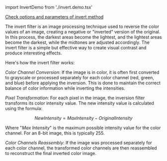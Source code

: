 import InvertDemo from './invert.demo.tsx'

[Check options and parameters of invert method](https://image-js.github.io/image-js/#imageinvert 'github.io link')

The invert filter is an image processing technique used to reverse the color values of an image, creating a negative or "inverted" version of the original. In this process, the darkest areas become the lightest, and the lightest areas become the darkest, while the midtones are adjusted accordingly. The invert filter is a simple but effective way to create visual contrast and produce interesting effects.

Here's how the invert filter works:

_Color Channel Conversion_: If the image is in color, it is often first converted to grayscale or processed separately for each color channel (red, green, and blue) before applying the inversion. This is done to maintain the correct balance of color information while inverting the intensities.

_Pixel Transformation_: For each pixel in the image, the inversion filter transforms its color intensity value. The new intensity value is calculated using the formula:

$$New Intensity = Max Intensity - Original Intensity$$

Where "_Max Intensity_" is the maximum possible intensity value for the color channel. For an 8-bit image, this is typically 255.

_Color Channels Reassembly_: If the image was processed separately for each color channel, the transformed color channels are then reassembled to reconstruct the final inverted color image.

<InvertDemo />
